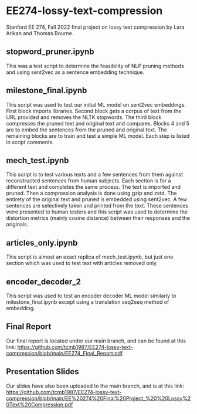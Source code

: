 # EE274-lossy-text-compression
Stanford EE 274, Fall 2022 final project on lossy text compression by Lara Arikan and Thomas Bourne.

## stopword_pruner.ipynb
This was a test script to determine the feasibility of NLP pruning methods and using sent2vec as a sentence embedding technique.

## milestone_final.ipynb
This script was used to test our initial ML model on sent2vec embeddings. First block imports libraries. Second block gets a corpus of text from the URL provided and removes the NLTK stopwords. The third block compresses the pruned text and original text and compares. Blocks 4 and 5 are to embed the sentences from the pruned and original text. The remaining blocks are to train and test a simple ML model. Each step is listed in script comments. 

## mech_test.ipynb
This script is to test various texts and a few sentences from them against reconstructed sentences from human subjects. Each section is for a different text and completes the same process. The text is imported and pruned. Then a compression analysis is done using gzip and zstd. The entirety of the original text and pruned is embedded using sent2vec. A few sentences are selectively taken and printed from the text. These sentences were presented to human testers and this script was used to determine the distortion metrics (mainly cosine distance) between their responses and the originals.

## articles_only.ipynb
This script is almost an exact replica of mech_test.ipynb, but just one section which was used to test text with articles removed only.

## encoder_decoder_2
This script was used to test an encoder decoder ML model similarly to milestone_final.ipynb except using a translation seq2seq method of embedding.

## Final Report
Our final report is located under our main branch, and can be found at this link:
https://github.com/tcmb1987/EE274-lossy-text-compression/blob/main/EE274_Final_Report.pdf

## Presentation Slides
Our slides have also been uploaded to the main branch, and is at this link:
https://github.com/tcmb1987/EE274-lossy-text-compression/blob/main/EE%20274%20Final%20Project_%20%20Lossy%20Text%20Compression.pdf

